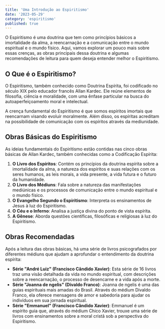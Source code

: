 ```yaml
---
title: 'Uma Introdução ao Espiritismo'
date: '2023-05-29'
category: 'espiritismo'
published: true
---
```


O Espiritismo é uma doutrina que tem como princípios básicos a imortalidade da alma, a reencarnação e a comunicação entre o mundo espiritual e o mundo físico. Aqui, vamos explorar um pouco mais sobre essas crenças, as obras principais dessa doutrina e algumas recomendações de leitura para quem deseja entender melhor o Espiritismo.

## O Que é o Espiritismo?

O Espiritismo, também conhecido como Doutrina Espírita, foi codificado no século XIX pelo educador francês Allan Kardec. Ele reúne elementos de filosofia, ciência e moralidade, com uma ênfase particular na busca do autoaperfeiçoamento moral e intelectual.

A crença fundamental do Espiritismo é que somos espíritos imortais que reencarnam visando evoluir moralmente. Além disso, os espíritas acreditam na possibilidade de comunicação com os espíritos através da mediunidade.

## Obras Básicas do Espiritismo

As ideias fundamentais do Espiritismo estão contidas nas cinco obras básicas de Allan Kardec, também conhecidas como a Codificação Espírita:

1. **O Livro dos Espíritos**: Contém os princípios da doutrina espírita sobre a imortalidade da alma, a natureza dos espíritos e suas relações com os seres humanos, as leis morais, a vida presente, a vida futura e o futuro da humanidade.
2. **O Livro dos Médiuns**: Fala sobre a natureza das manifestações mediúnicas e os processos de comunicação entre o mundo espiritual e o mundo físico.
3. **O Evangelho Segundo o Espiritismo**: Interpreta os ensinamentos de Jesus à luz do Espiritismo.
4. **O Céu e o Inferno**: Analisa a justiça divina do ponto de vista espírita.
5. **A Gênese**: Aborda questões científicas, filosóficas e religiosas à luz do Espiritismo.

## Obras Recomendadas

Após a leitura das obras básicas, há uma série de livros psicografados por diferentes médiuns que ajudam a aprofundar o entendimento da doutrina espírita:

- **Série "André Luiz" (Francisco Cândido Xavier)**: Esta série de 16 livros traz uma visão detalhada da vida no mundo espiritual, com descrições sobre a reencarnação, o processo de desencarne e a vida após a morte.
- **Série "Joanna de ngelis" (Divaldo Franco)**: Joanna de ngelis é uma das guias espirituais mais amadas do Brasil. Através do médium Divaldo Franco, ela oferece mensagens de amor e sabedoria para ajudar os indivíduos em sua jornada espiritual.
- **Série "Emmanuel" (Francisco Cândido Xavier)**: Emmanuel é um espírito guia que, através do médium Chico Xavier, trouxe uma série de livros com ensinamentos sobre a moral cristã sob a perspectiva do Espiritismo.

